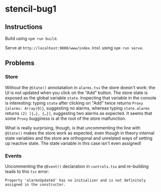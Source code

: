 # stencil-bug1

## Instructions

Build using `npm run build`.

Serve at `http://localhost:9000/www/index.html` using `npm run serve`.

## Problems

### Store

Without the `@State()` annotatation in `alarms.tsx` the store doesn't work: the UI is not updated
when you click on the "Add" button. The store state is exposed as the global variable `state`. 
Inspecting that variable in the console is interesting: typing `state` after clicking on "Add" 
twice returns `Proxy {alarms: Array(0)}`, suggesting no alarms, whereas typing `state.alarms` 
returns `(2) [{…}, {…}]`, suggesting two alarms as expected. It seems that some `Proxy` bugginess
is at the root of the store malfunction.

What is really surprising, though, is that uncommenting the line with `@State()` makes the store
work as expected, even though in theory internal state variables and the store are orthogonal and 
unrelated ways of setting up reactive state. The state variable in this case isn't even assigned!

### Events

Uncommenting the `@Event()` declaration in `controls.tsx` and re-building leads to this `tsc` error:

```
Property 'alarmsUpdated' has no initializer and is not definitely assigned in the constructor.
```
